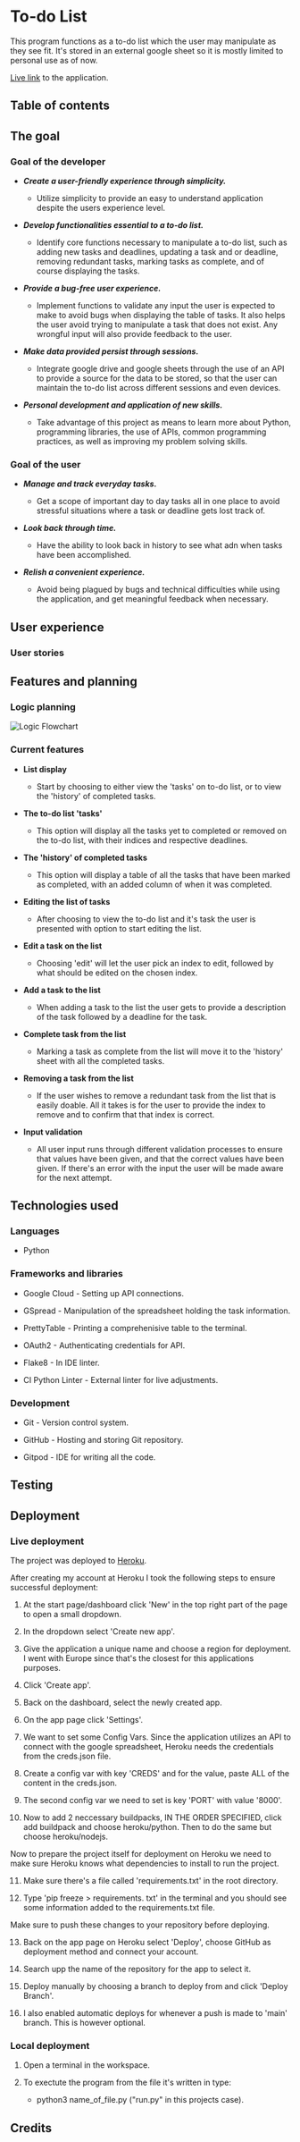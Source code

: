 # To-do List
This program functions as a to-do list which the user may manipulate as they see fit. It's stored in an external google sheet so it is mostly limited to personal use as of now.

[Live link](https://felteng-to-do-list-fc4edcc70d21.herokuapp.com/) to the application.

## Table of contents

## The goal

### Goal of the developer
- ***Create a user-friendly experience through simplicity.***
    - Utilize simplicity to provide an easy to understand application despite the users experience level.

- ***Develop functionalities essential to a to-do list.***
    - Identify core functions necessary to manipulate a to-do list, such as adding new tasks and deadlines, updating a task and or deadline, removing redundant tasks, marking tasks as complete, and of course displaying the tasks.

- ***Provide a bug-free user experience.***
    - Implement functions to validate any input the user is expected to make to avoid bugs when displaying the table of tasks. It also helps the user avoid trying to manipulate a task that does not exist. Any wrongful input will also provide feedback to the user.

- ***Make data provided persist through sessions.***
    - Integrate google drive and google sheets through the use of an API to provide a source for the data to be stored, so that the user can maintain the to-do list across different sessions and even devices.

- ***Personal development and application of new skills.***
    - Take advantage of this project as means to learn more about Python, programming libraries, the use of APIs, common programming practices, as well as improving my problem solving skills.

### Goal of the user
- ***Manage and track everyday tasks.***
    - Get a scope of important day to day tasks all in one place to avoid stressful situations where a task or deadline gets lost track of.

- ***Look back through time.***
    - Have the ability to look back in history to see what adn when tasks have been accomplished.

- ***Relish a convenient experience.***
    - Avoid being plagued by bugs and technical difficulties while using the application, and get meaningful feedback when necessary.

## User experience

### User stories

## Features and planning



### Logic planning
![Logic Flowchart](readme-assets/to-do-list-flowchart.png)

### Current features
- **List display**
    - Start by choosing to either view the 'tasks' on to-do list, or to view the 'history' of completed tasks.

- **The to-do list 'tasks'**
    - This option will display all the tasks yet to completed or removed on the to-do list, with their indices and respective deadlines.

- **The 'history' of completed tasks**
    - This option will display a table of all the tasks that have been marked as completed, with an added column of when it was completed.

- **Editing the list of tasks**
    - After choosing to view the to-do list and it's task the user is presented with option to start editing the list.

- **Edit a task on the list**
    - Choosing 'edit' will let the user pick an index to edit, followed by what should be edited on the chosen index.

- **Add a task to the list**
    - When adding a task to the list the user gets to provide a description of the task followed by a deadline for the task.

- **Complete task from the list**
    - Marking a task as complete from the list will move it to the 'history' sheet with all the completed tasks.

- **Removing a task from the list**
    - If the user wishes to remove a redundant task from the list that is easily doable. All it takes is for the user to provide the index to remove and to confirm that that index is correct.

- **Input validation**
    - All user input runs through different validation processes to ensure that values have been given, and that the correct values have been given. If there's an error with the input the user will be made aware for the next attempt.

## Technologies used

### Languages
- Python

### Frameworks and libraries
- Google Cloud - Setting up API connections.

- GSpread - Manipulation of the spreadsheet holding the task information.

- PrettyTable - Printing a comprehenisive table to the terminal.

- OAuth2 - Authenticating credentials for API.

- Flake8 - In IDE linter.

- CI Python Linter - External linter for live adjustments.

### Development
- Git - Version control system.

- GitHub - Hosting and storing Git repository.

- Gitpod - IDE for writing all the code.

## Testing

## Deployment

### Live deployment
The project was deployed to [Heroku](https://felteng-to-do-list-fc4edcc70d21.herokuapp.com/).

After creating my account at Heroku I took the following steps to ensure successful deployment:

1. At the start page/dashboard click 'New' in the top right part of the page to open a small dropdown.

2. In the dropdown select 'Create new app'.

3. Give the application a unique name and choose a region for deployment. I went with Europe since that's the closest for this applications purposes.

4. Click 'Create app'.

5. Back on the dashboard, select the newly created app.

6. On the app page click 'Settings'.

7. We want to set some Config Vars. Since the application utilizes an API to connect with the google spreadsheet, Heroku needs the credentials from the creds.json file.

8. Create a config var with key 'CREDS' and for the value, paste ALL of the content in the creds.json.

9. The second config var we need to set is key 'PORT' with value '8000'.

10. Now to add 2 neccessary buildpacks, IN THE ORDER SPECIFIED, click add buildpack and choose heroku/python. Then to do the same but choose heroku/nodejs.

Now to prepare the project itself for deployment on Heroku we need to make sure Heroku knows what dependencies to install to run the project.

11. Make sure there's a file called 'requirements.txt' in the root directory.

12. Type 'pip freeze > requirements. txt' in the terminal and you should see some information added to the requirements.txt file.

Make sure to push these changes to your repository before deploying.

13. Back on the app page on Heroku select 'Deploy', choose GitHub as deployment method and connect your account.

14. Search upp the name of the repository for the app to select it.

15. Deploy manually by choosing a branch to deploy from and click 'Deploy Branch'.

16. I also enabled automatic deploys for whenever a push is made to 'main' branch. This is however optional.

### Local deployment

1. Open a terminal in the workspace.

2. To exectute the program from the file it's written in type:
    - python3 name_of_file.py ("run.py" in this projects case).

## Credits